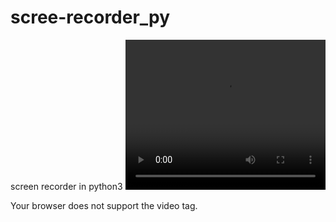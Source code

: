 # scree-recorder_py
screen recorder in python3
  <video width="320" height="240" controls>
  <source src="https://github.com/addddd123/scree-recorder_py/blob/master/project.mp4" type="video/mp4">
  
  Your browser does not support the video tag.
</video> 
